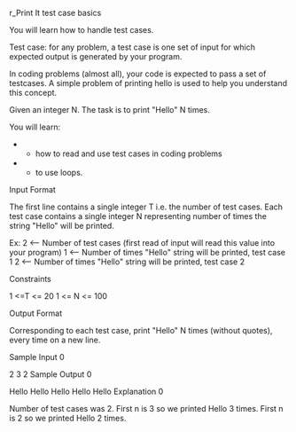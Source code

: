 r_Print It test case basics

You will learn how to handle test cases.

Test case: for any problem, a test case is one set of input for which expected output is generated by your program.

In coding problems (almost all), your code is expected to pass a set of testcases. A simple problem of printing hello is used to help you understand this concept.

Given an integer N. The task is to print "Hello" N times.


You will learn:
- - how to read and use test cases in coding problems
- - to use loops.

Input Format

The first line contains a single integer T i.e. the number of test cases.
Each test case contains a single integer N representing number of times the string "Hello" will be printed.

Ex: 2 <-- Number of test cases (first read of input will read this value into your program) 1 <-- Number of times "Hello" string will be printed, test case 1 2 <-- Number of times "Hello" string will be printed, test case 2

Constraints

1 <=T <= 20 1 <= N <= 100

Output Format

Corresponding to each test case, print "Hello" N times (without quotes), every time on a new line.

Sample Input 0

2
3
2
Sample Output 0

Hello
Hello
Hello
Hello
Hello
Explanation 0

Number of test cases was 2. First n is 3 so we printed Hello 3 times. First n is 2 so we printed Hello 2 times.
